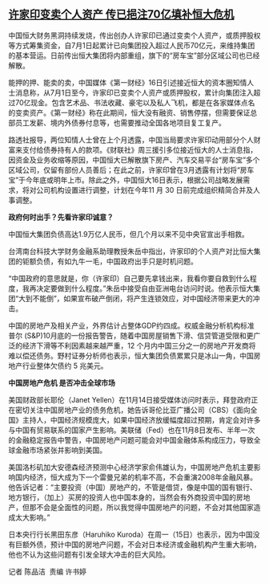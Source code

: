 <!--1637140980000-->
[许家印变卖个人资产 传已挹注70亿填补恒大危机](https://www.rfa.org/mandarin/yataibaodao/jingmao/cm1117a-11172021042116.html)
------

<p class="p2">中国恒大财务黑洞持续发烧，传出创办人许家印已通过变卖个人资产，或质押股权等方式筹集资金，自<span class="s1">7</span>月<span class="s1">1</span>日起累计已向集团投入超过人民币<span class="s1">70</span>亿元，来维持集团的基本营运。日前传出恒大集团将内部重组，旗下的<span class="s1">“</span>房车宝<span class="s1">”</span>部分区域公司也已经解散。</p><p class="p2">能押的押、能卖的卖，中国媒体《第一财经》<span class="s1">16</span>日引述接近恒大的资本圈知情人士消息称，从<span class="s1">7</span>月<span class="s1">1</span>日至今，许家印已变卖个人资产或质押股权，累计向集团注入超过<span class="s1">70</span>亿现金。包含艺术品、书法收藏、豪宅以及私人飞机，都是在各家媒体点名的变卖资产。《第一财经》称在此期间，恒大没有融资、销售停摆，但需要保证总部员工发薪、境内外债券付息等，也需要推动全国各地项目复工复产。</p><p class="p2">路透社报导，两位知情人士曾在上个月透露，中国当局要求许家印动用部分个人财富来支付给债券持有人的款项。《财联社》周三援引多位接近恒大的人士消息指，因资金及业务收缩等原因，中国恒大已解散旗下房产、汽车交易平台<span class="s1">“</span>房车宝<span class="s1">”</span>多个区域公司，仅留有部份人员善后；在此之前，许家印曾在<span class="s1">3</span>月透露有计划将<span class="s1">“</span>房车宝<span class="s1">”</span>于今年底或明年上市。除此之外，中国恒大<span class="s1">16</span>日表示，根据公司战略发展需求，将对公司机构设置进行调整，计划在今年<span class="s1">11 </span>月<span class="s1"> 30 </span>日前完成组织精简合并及人事调整。</p><p class="p2"><strong>政府何时出手？先看许家印诚意？</strong></p><p class="p2">中国恒大集团负债高达<span class="s1">1.9</span>万亿人民币，但几个月以来不见中央官宣出手相救。</p><p class="p2">台湾南台科技大学财务金融系助理教授朱岳中指出，许家印的个人资产对比恒大集团的钜额负债，有如九牛一毛，中国政府出手只是时机问题。</p><p class="p2"><span class="s1">“</span>中国政府的意思就是，你（许家印）自己要先拿钱出来，我看你要自救到什么程度，我再决定要做到什么程度。<span class="s1">”</span>朱岳中接受自由亚洲电台访问时说。他表示恒大集团<span class="s1">“</span>大到不能倒<span class="s1">”</span>，如果宣布破产倒闭，将产生连锁效应，对中国经济带来更大的冲击。</p><p class="p2">中国的房地产及相关产业，外界估计占整体<span class="s1">GDP</span>约四成。权威金融分析机构标准普尔<span class="s1"> (S&amp;P)10</span>月底的一份报告警告，随着中国房屋销售下滑、信贷管道受限和更广泛的经济下滑等不利因素越来越严重，<span class="s1">12 </span>个月内中国三分之一的房地产开发商将难以偿还债务。野村证券分析师也表示，恒大集团负债累累只是冰山一角，中国房地产行业整体欠债约<span class="s1"> 5 </span>兆美元。</p><p class="p2"><strong>中国房地产危机<span class="s1"> </span>是否冲击全球市场</strong></p><p class="p2">美国财政部长耶伦（<span class="s1">Janet Yellen</span>）在<span class="s1">11</span>月<span class="s1">14</span>日接受媒体访问时表示，拜登政府正在密切关注中国房地产业的债务危机，她告诉哥伦比亚广播公司（<span class="s1">CBS</span>）《面向全国》主持人，中国经济规模庞大，如果中国经济放缓幅度超过预期，肯定会对许多与中国有贸易联系的国家产生影响。美联储（<span class="s1">Fed</span>）也在<span class="s1">11</span>月<span class="s1">8</span>日发布、半年一次的金融<span class="s2">稳</span>定报告中警告，中国房地产问题可能会对中国金融体系构成压力，导致全球金融市场紧张并影响到美国。</p><p class="p2">美国洛杉矶加大安德森经济预测中心经济学家俞伟雄认为，中国房地产危机主要影响国内经济，恒大成为下一个雷曼兄弟的机率不高，不会重演<span class="s1">2008</span>年金融风暴。他告诉记者：<span class="s1">“</span>主要投资（中国）房地产的，不管是借贷，像是中国的国有银行、地方银行，（加上）买房的投资人也中国本身的，当然会有外商投资中国的房地产，但那不会是全面性的问题，所以我觉得中国房地产的问题，不会对其他国家造成太大影响。<span class="s1">”</span></p><p class="p2">日本央行行长黑田东彦（<span class="s1">Haruhiko Kuroda</span>）在周一（<span class="s1">15</span>日）也表示，因为中国没有巨额外债，预计中国的房地产问题，不会对日本经济或金融机构产生重大影响，他也不认为这些问题有引发全球大冲击的巨大风险。</p><p class="p1"></p><p class="p2">记者<span class="s1"> </span>陈品洁<span class="s1">  </span>责编<span class="s1"> </span>许书婷</p><p class="p1"></p>
